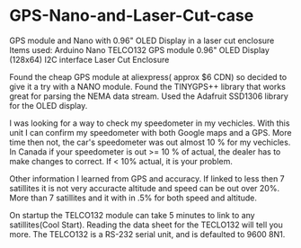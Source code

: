 # GPS-Nano-and-Laser-Cut-case
GPS module and Nano with 0.96" OLED Display in a laser cut enclosure
Items used:
Arduino Nano
TELCO132 GPS module
0.96" OLED Display (128x64) I2C interface
Laser Cut Enclosure

Found the cheap GPS module at aliexpress( approx $6 CDN) so decided to give it a try with a NANO module.
Found the TINYGPS++ library that works great for parsing the NEMA data stream.
Used the Adafruit SSD1306 library for the OLED display.

I was looking for a way to check my speedometer in my vechicles. With this unit I can confirm my speedometer with both Google maps and a GPS. More time then not, the car's speedometer was out almost 10 % for my vechicles. In Canada if your speedometer is out >= 10 % of actual, the dealer has to make changes to correct. If < 10% actual, it is your problem.

Other information I learned from GPS and accuracy. If linked to less then 7 satillites it is not very accuracte altitude and speed can be out over 20%. More than 7 satillites and it with in .5% for both speed and altitude.

On startup the TELCO132 module can take 5 minutes to link to any satillites(Cool Start). Reading the data sheet for the TECLO132 will tell you more.
The TELCO132 is a RS-232 serial unit, and is defaulted to 9600 8N1.

